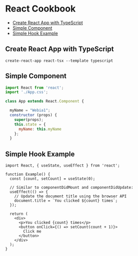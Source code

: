 # React Cookbook


<!-- @import "[TOC]" {cmd="toc" depthFrom=2 depthTo=6 orderedList=false} -->

<!-- code_chunk_output -->

- [Create React App with TypeScript](#create-react-app-with-typescript)
- [Simple Component](#simple-component)
- [Simple Hook Example](#simple-hook-example)

<!-- /code_chunk_output -->


## Create React App with TypeScript

    create-react-app react-tsx --template typescript

## Simple Component

```jsx
import React from 'react';
import './App.css';

class App extends React.Component {

  myName = "Webia1";
  constructor (props) {
    super(props);
    this.state = {
      myName: this.myName
    };
  }

```

## Simple Hook Example

```tsx
import React, { useState, useEffect } from 'react';

function Example() {
  const [count, setCount] = useState(0);

  // Similar to componentDidMount and componentDidUpdate:
  useEffect(() => {
    // Update the document title using the browser API
    document.title = `You clicked ${count} times`;
  });

  return (
    <div>
      <p>You clicked {count} times</p>
      <button onClick={() => setCount(count + 1)}>
        Click me
      </button>
    </div>
  );
}
```

